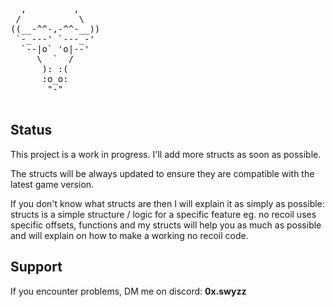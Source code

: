 <pre>
  ,         ,
 /           \
((__-^^-,-^^-__))
 `-_---' `---_-'
  `--|o` 'o|--'
     \  `  /
      ): :(
      :o_o:
       "-"

</pre>
## Status

This project is a work in progress. I'll add more structs as soon as possible.

The structs will be always updated to ensure they are compatible with the latest game version.

If you don't know what structs are then I will explain it as simply as possible: structs is a simple structure / logic for a specific feature eg. no recoil uses specific offsets, functions and my structs will help you as much as possible and will explain on how to make a working no recoil code.

## Support

If you encounter problems, DM me on discord: **0x.swyzz**


